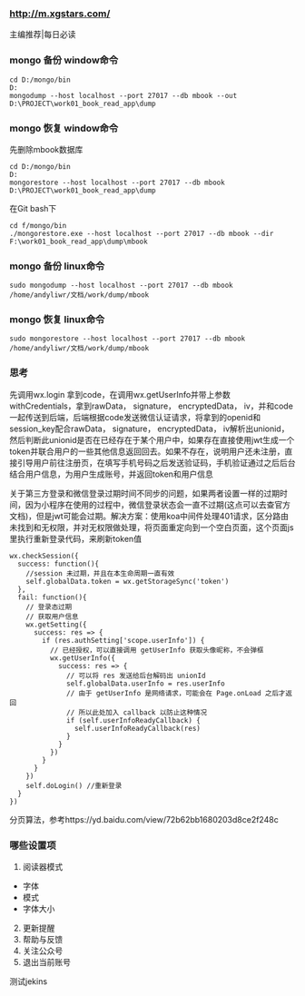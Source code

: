 ### http://m.xgstars.com/

主编推荐|每日必读

### mongo 备份 window命令
```
cd D:/mongo/bin
D:
mongodump --host localhost --port 27017 --db mbook --out D:\PROJECT\work01_book_read_app\dump
```
### mongo 恢复 window命令

先删除mbook数据库
```
cd D:/mongo/bin
D:
mongorestore --host localhost --port 27017 --db mbook D:\PROJECT\work01_book_read_app\dump
``` 
在Git bash下
```
cd f/mongo/bin 
./mongorestore.exe --host localhost --port 27017 --db mbook --dir F:\work01_book_read_app\dump\mbook
```
### mongo 备份 linux命令
```
sudo mongodump --host localhost --port 27017 --db mbook /home/andyliwr/文档/work/dump/mbook
```
### mongo 恢复 linux命令
```
sudo mongorestore --host localhost --port 27017 --db mbook /home/andyliwr/文档/work/dump/mbook
```

### 思考
先调用wx.login 拿到code，在调用wx.getUserInfo并带上参数withCredentials，拿到rawData， signature， encryptedData， iv，并和code一起传送到后端，后端根据code发送微信认证请求，将拿到的openid和session_key配合rawData， signature， encryptedData， iv解析出unionid，然后判断此unionid是否在已经存在于某个用户中，如果存在直接使用jwt生成一个token并联合用户的一些其他信息返回回去。如果不存在，说明用户还未注册，直接引导用户前往注册页，在填写手机号码之后发送验证码，手机验证通过之后后台结合用户信息，为用户生成账号，并返回token和用户信息

关于第三方登录和微信登录过期时间不同步的问题，如果两者设置一样的过期时间，因为小程序在使用的过程中，微信登录状态会一直不过期(这点可以去查官方文档)，但是jwt可能会过期。解决方案：使用koa中间件处理401请求，区分路由未找到和无权限，并对无权限做处理，将页面重定向到一个空白页面，这个页面js里执行重新登录代码，来刷新token值

```
wx.checkSession({
  success: function(){
    //session 未过期，并且在本生命周期一直有效
    self.globalData.token = wx.getStorageSync('token')
  },
  fail: function(){
    // 登录态过期
    // 获取用户信息
    wx.getSetting({
      success: res => {
        if (res.authSetting['scope.userInfo']) {
          // 已经授权，可以直接调用 getUserInfo 获取头像昵称，不会弹框
          wx.getUserInfo({
            success: res => {
              // 可以将 res 发送给后台解码出 unionId
              self.globalData.userInfo = res.userInfo
              // 由于 getUserInfo 是网络请求，可能会在 Page.onLoad 之后才返回
              // 所以此处加入 callback 以防止这种情况
              if (self.userInfoReadyCallback) {
                self.userInfoReadyCallback(res)
              }
            }
          })
        }
      }
    })
    self.doLogin() //重新登录
  }
})
```

分页算法，参考https://yd.baidu.com/view/72b62bb1680203d8ce2f248c


### 哪些设置项
1. 阅读器模式
+ 字体
+ 模式
+ 字体大小
2. 更新提醒
3. 帮助与反馈
4. 关注公众号
5. 退出当前账号


测试jekins
